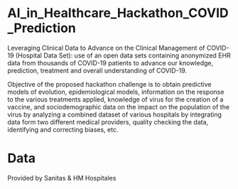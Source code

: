 # AI_in_Healthcare_Hackathon_COVID_Prediction
Leveraging Clinical Data to Advance on the Clinical Management of COVID-19 (Hospital Data Set): use of an open data sets containing anonymized EHR data from thousands of COVID-19 patients to advance our knowledge, prediction, treatment and overall understanding of COVID-19. 

Objective of the proposed hackathon challenge is to obtain predictive models of evolution, epidemiological models, information on the response to the various treatments applied, knowledge of virus for the creation of a vaccine, and sociodemographic data on the impact on the population of the virus by analyzing a combined dataset of various hospitals by integrating data form two different medical providers, quality checking the data, identifying and correcting biases, etc.

# Data
Provided by Sanitas & HM Hospitales
